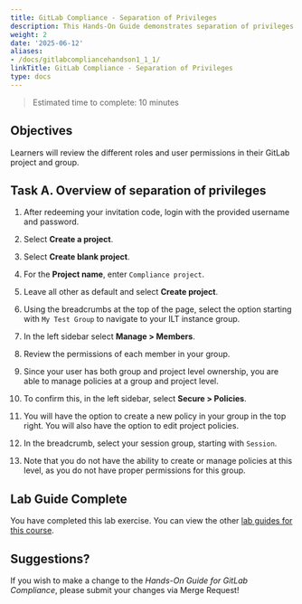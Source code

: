 ```yaml
---
title: GitLab Compliance - Separation of Privileges
description: This Hands-On Guide demonstrates separation of privileges
weight: 2
date: '2025-06-12'
aliases:
- /docs/gitlabcompliancehandson1_1_1/
linkTitle: GitLab Compliance - Separation of Privileges
type: docs
---
```


> Estimated time to complete: 10 minutes

## Objectives

Learners will review the different roles and user permissions in their GitLab project and group.

## Task A. Overview of separation of privileges

1. After redeeming your invitation code, login with the provided username and password.

1. Select **Create a project**.

1. Select **Create blank project**.

1. For the **Project name**, enter `Compliance project`. 

1. Leave all other as default and select **Create project**.

1. Using the breadcrumbs at the top of the page, select the option starting with `My Test Group` to navigate to your ILT instance group.

1. In the left sidebar select **Manage > Members**.

1. Review the permissions of each member in your group.

1. Since your user has both group and project level ownership, you are able to manage policies at a group and project level.

1. To confirm this, in the left sidebar, select **Secure > Policies**.

1. You will have the option to create a new policy in your group in the top right. You will also have the option to edit project policies.

1. In the breadcrumb, select your session group, starting with `Session`.

1. Note that you do not have the ability to create or manage policies at this level, as you do not have proper permissions for this group.

## Lab Guide Complete

You have completed this lab exercise. You can view the other [lab guides for this course](/handbook/customer-success/professional-services-engineering/education-services/ilt-labs/gitlabcompliancehandson).

## Suggestions?

If you wish to make a change to the *Hands-On Guide for GitLab Compliance*, please submit your changes via Merge Request!
